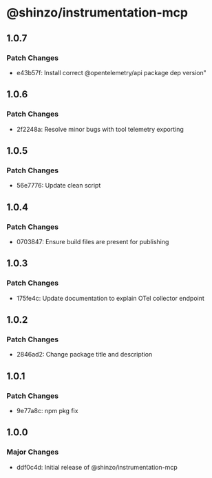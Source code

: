 # @shinzo/instrumentation-mcp

## 1.0.7

### Patch Changes

- e43b57f: Install correct @opentelemetry/api package dep version"

## 1.0.6

### Patch Changes

- 2f2248a: Resolve minor bugs with tool telemetry exporting

## 1.0.5

### Patch Changes

- 56e7776: Update clean script

## 1.0.4

### Patch Changes

- 0703847: Ensure build files are present for publishing

## 1.0.3

### Patch Changes

- 175fe4c: Update documentation to explain OTel collector endpoint

## 1.0.2

### Patch Changes

- 2846ad2: Change package title and description

## 1.0.1

### Patch Changes

- 9e77a8c: npm pkg fix

## 1.0.0

### Major Changes

- ddf0c4d: Initial release of @shinzo/instrumentation-mcp
